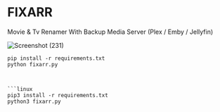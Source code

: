 # FIXARR
Movie &amp; Tv Renamer With Backup Media Server (Plex / Emby / Jellyfin)

![Screenshot (231)](https://user-images.githubusercontent.com/127573781/230511871-3b343e7d-42a3-4a4e-9f0d-c52e9cb0470f.png)



```windows
pip install -r requirements.txt
python fixarr.py



```linux
pip3 install -r requirements.txt
python3 fixarr.py

